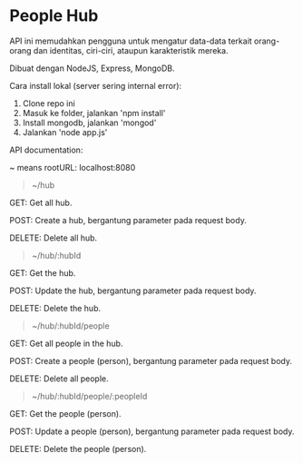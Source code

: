 # People Hub

API ini memudahkan pengguna untuk mengatur data-data terkait orang-orang dan identitas, ciri-ciri, ataupun karakteristik mereka.

Dibuat dengan NodeJS, Express, MongoDB.

Cara install lokal (server sering internal error):

1. Clone repo ini
2. Masuk ke folder, jalankan 'npm install'
3. Install mongodb, jalankan 'mongod'
4. Jalankan 'node app.js'

API documentation:

~ means rootURL: localhost:8080

> ~/hub

GET: Get all hub.

POST: Create a hub, bergantung parameter pada request body.

DELETE: Delete all hub.

> ~/hub/:hubId

GET: Get the hub.

POST: Update the hub, bergantung parameter pada request body.

DELETE: Delete the hub.

> ~/hub/:hubId/people

GET: Get all people in the hub.

POST: Create a people (person), bergantung parameter pada request body.

DELETE: Delete all people.

> ~/hub/:hubId/people/:peopleId

GET: Get the people (person).

POST: Update a people (person), bergantung parameter pada request body.

DELETE: Delete the people (person).
